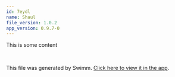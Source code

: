 ```yaml
---
id: 7eydl
name: Shaul
file_version: 1.0.2
app_version: 0.9.7-0
---
```


This is some content

<br/>

This file was generated by Swimm. [Click here to view it in the app](https://swimm-web-app.web.app/repos/Z2l0aHViJTNBJTNBVGVzdFJlcG8xJTNBJTNBU2hhdWxBbXJhblM=/docs/7eydl).